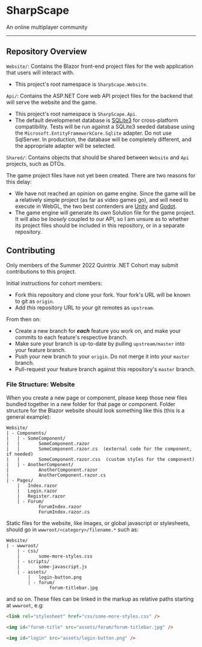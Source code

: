 # SharpScape

An online multiplayer community

---

## Repository Overview

`Website/`: Contains the Blazor front-end project files for the web application that users will interact with.
 - This project's root namespace is `SharpScape.Website`.

`Api/`: Contains the ASP.NET Core web API project files for the backend that will serve the website and the game.
 - This project's root namespace is `SharpScape.Api`.
 - The default developmenet database is [SQLite3](https://www.sqlite.org/index.html) for cross-platform compatibility.  Tests will be run against a SQLite3 seeded database using the `Microsoft.EntityFrameworkCore.Sqlite` adapter.  Do not use SqlServer.  In production, the database will be completely different, and the appropriate adapter will be selected.

`Shared/`: Contains objects that should be shared between `Website` and `Api` projects, such as DTOs.

The game project files have not yet been created.  There are two reasons for this delay:
 - We have not reached an opinion on game engine.  Since the game will be a relatively simple project (as far as video games go), and will need to execute in WebGL, the two best contenders are [Unity](https://unity.com) and [Godot](https://godotengine.org).
 - The game engine will generate its *own* Solution file for the game project.  It will also be *loosely* coupled to our API, so I am unsure as to whether its project files should be included in this repository, or in a separate repository.

## Contributing

Only members of the Summer 2022 Quintrix .NET Cohort may submit contributions to this project.

Initial instructions for cohort members:
 - Fork this repository and clone your fork.  Your fork's URL will be known to git as `origin`.
 - Add *this* repository URL to your git remotes as `upstream`.

From then on:
 - Create a new branch for ***each*** feature you work on, and make your commits to each feature's respective branch.
 - Make sure your branch is up-to-date by pulling `upstream/master` into your feature branch.
 - Push your new branch to your `origin`.  Do not merge it into your `master` branch.
 - Pull-request your feature branch against this repository's `master` branch.

### File Structure: Website

When you create a new page or component, please keep those new files bundled together in a new folder for that page or component.  Folder structure for the Blazor website should look something like this (this is a general example):
```
Website/
| - Components/
|   | - SomeComponent/
|   |       SomeComponent.razor
|   |       SomeComponent.razor.cs  (external code for the component, if needed)
|   |       SomeComponent.razor.css  (custom styles for the component)
|   | - AnotherComponent/
|           AnotherComponent.razor
|           AnotherComponent.razor.cs
| - Pages/
    |   Index.razor
    |   Login.razor
    |   Register.razor
    | - Forum/
            ForumIndex.razor
            ForumIndex.razor.cs
```
    
Static files for the website, like images, or global javascript or stylesheets, should go in `wwwroot/<category>/filename.*` such as:
```
Website/
| - wwwroot/
    | - css/
    |       some-more-styles.css
    | - scripts/
    |       some-javascript.js
    | - assets/
        |   login-button.png
        | - forum/
                forum-titlebar.jpg
```

and so on.  These files can be linked in the markup as relative paths starting at `wwwroot`, e.g:
```html
<link rel="stylesheet" href="css/some-more-styles.css" />

<img id="forum-title" src="assets/forum/forum-titlebar.jpg" />

<img id="login" src="assets/login-button.png" />
```
